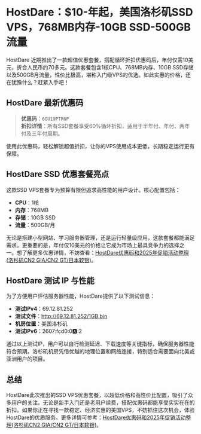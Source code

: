 # HostDare：$10-年起，美国洛杉矶SSD VPS，768MB内存-10GB SSD-500GB流量

HostDare 近期推出了一款超值优惠套餐，搭配循环折扣优惠码后，年付仅需10美元，折合人民币约70多元。这款套餐包含1核CPU、768MB内存、10GB SSD存储以及500GB月流量，性价比极高，堪称入门级VPS的优选。如此实惠的价格，还在犹豫什么？赶紧入手吧！

## HostDare 最新优惠码

> **优惠码**：`6OU19PTR6P`  
> **折扣详情**：所有SSD套餐享受60%循环折扣，适用于半年付、年付、两年付及三年付周期。

使用此优惠码，轻松解锁超值折扣，让你的VPS使用成本更低，长期稳定运行更有保障。

## HostDare SSD 优惠套餐亮点

这款SSD VPS套餐专为预算有限但追求高性能的用户设计。核心配置包括：
- **CPU**：1核
- **内存**：768MB
- **存储**：10GB SSD
- **流量**：500GB/月

无论是搭建小型网站、学习服务器管理，还是运行轻量级应用，这款套餐都能满足需求。更重要的是，年付仅10美元的价格让它成为市场上最具竞争力的选择之一。想了解更多优惠详情，不妨查看：[HostDare优惠码和2025年促销活动整理(洛杉矶CN2 GIA/CN2 GT/日本软银)](https://bit.ly/hostdare)。

## HostDare 测试 IP 与性能

为了方便用户评估服务器性能，HostDare提供了以下测试信息：
- **测试IPv4**：69.12.81.252
- **测试文件**：http://69.12.81.252/1GB.bin
- **机房位置**：美国洛杉矶
- **测试IPv6**：2607:fcd0:0:a::2

通过以上测试IP，用户可以自行检测延迟、下载速度等关键指标，确保服务器性能符合预期。洛杉矶机房凭借优越的地理位置和网络连接，特别适合需要面向北美或亚洲用户的项目。

## 总结

HostDare此次推出的SSD VPS优惠套餐，以超低价格和高性价比配置，吸引了众多用户的关注。无论是新手入门还是老用户续费，搭配优惠码都能享受实实在在的折扣。如果你正在寻找一款稳定、经济实惠的美国VPS，不妨抓住这次机会，体验HostDare的优质服务。更多详情可参考：[HostDare优惠码和2025年促销活动整理(洛杉矶CN2 GIA/CN2 GT/日本软银)](https://bit.ly/hostdare)。